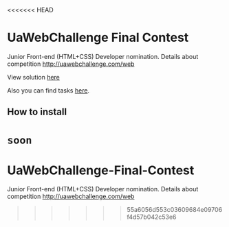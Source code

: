 <<<<<<< HEAD
# UaWebChallenge Final Contest
Junior Front-end (HTML+CSS) Developer nomination. 
Details about competition http://uawebchallenge.com/web

View solution [here](https://github.com/username/repo/blob/branch/docs/more_words.md)

Also you can find tasks [here](https://drive.google.com/folderview?id=0B_wfVjJtl2oBek9hTlI0Tk5NdUk&usp=sharing).

## How to install

`soon`
=======
# UaWebChallenge-Final-Contest
Junior Front-end (HTML+CSS) Developer nomination. Details about competition http://uawebchallenge.com/web
>>>>>>> 55a6056d553c03609684e09706f4d57b042c53e6
